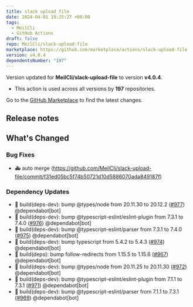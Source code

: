 ```yaml
---
title: slack upload file
date: 2024-04-01 19:25:27 +00:00
tags:
  - MeilCli
  - GitHub Actions
draft: false
repo: MeilCli/slack-upload-file
marketplace: https://github.com/marketplace/actions/slack-upload-file
version: v4.0.4
dependentsNumber: "197"
---
```



Version updated for **MeilCli/slack-upload-file** to version **v4.0.4**.
- This action is used across all versions by **197** repositories.

Go to the [GitHub Marketplace](https://github.com/marketplace/actions/slack-upload-file) to find the latest changes.

## Release notes

## What's Changed
### Bug Fixes
- :ambulance: auto merge (https://github.com/MeilCli/slack-upload-file/commit/f31ed05bc5f74b50721d10d5886070ada849187f)
### Dependency Updates
- :green_book: build(deps-dev): bump @types/node from 20.11.30 to 20.12.2 ([#977](https://github.com/MeilCli/slack-upload-file/pull/977)) @dependabot[bot]
- :green_book: build(deps-dev): bump @typescript-eslint/eslint-plugin from 7.3.1 to 7.4.0 ([#976](https://github.com/MeilCli/slack-upload-file/pull/976)) @dependabot[bot]
- :green_book: build(deps-dev): bump @typescript-eslint/parser from 7.3.1 to 7.4.0 ([#975](https://github.com/MeilCli/slack-upload-file/pull/975)) @dependabot[bot]
- :green_book: build(deps-dev): bump typescript from 5.4.2 to 5.4.3 ([#974](https://github.com/MeilCli/slack-upload-file/pull/974)) @dependabot[bot]
- :green_book: build(deps): bump follow-redirects from 1.15.5 to 1.15.6 ([#967](https://github.com/MeilCli/slack-upload-file/pull/967)) @dependabot[bot]
- :green_book: build(deps-dev): bump @types/node from 20.11.25 to 20.11.30 ([#972](https://github.com/MeilCli/slack-upload-file/pull/972)) @dependabot[bot]
- :green_book: build(deps-dev): bump @typescript-eslint/eslint-plugin from 7.1.1 to 7.3.1 ([#971](https://github.com/MeilCli/slack-upload-file/pull/971)) @dependabot[bot]
- :green_book: build(deps-dev): bump @typescript-eslint/parser from 7.1.1 to 7.3.1 ([#969](https://github.com/MeilCli/slack-upload-file/pull/969)) @dependabot[bot]
